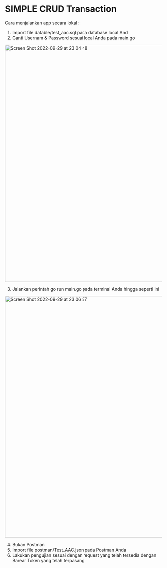 
# SIMPLE CRUD Transaction

Cara menjalankan app secara lokal :

1. Import file datable/test_aac.sql pada database local And
2. Ganti Usernam & Password sesuai local Anda pada main.go
<img width="762" alt="Screen Shot 2022-09-29 at 23 04 48" src="https://user-images.githubusercontent.com/54722514/193081940-7cd04684-38fb-4d4c-b1f6-a01dcbb31c26.png">

3. Jalankan perintah go run main.go pada terminal Anda hingga seperti ini
<img width="776" alt="Screen Shot 2022-09-29 at 23 06 27" src="https://user-images.githubusercontent.com/54722514/193082285-5244cfba-d477-4301-aa9c-da1bed25f471.png">

4. Bukan Postman
5. Import file postman/Test_AAC.json pada Postman Anda
6. Lakukan pengujian sesuai dengan request yang telah tersedia dengan Barear Token yang telah terpasang
